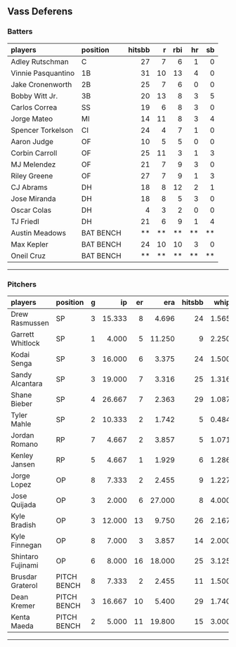 ## Vass Deferens

### Batters

 
|players            |position  | hitsbb|  r| rbi| hr| sb| 
|:------------------|:---------|------:|--:|---:|--:|--:| 
|Adley Rutschman    |C         |     27|  7|   6|  1|  0| 
|Vinnie Pasquantino |1B        |     31| 10|  13|  4|  0| 
|Jake Cronenworth   |2B        |     25|  7|   6|  0|  0| 
|Bobby Witt Jr.     |3B        |     20| 13|   8|  3|  5| 
|Carlos Correa      |SS        |     19|  6|   8|  3|  0| 
|Jorge Mateo        |MI        |     14| 11|   8|  3|  4| 
|Spencer Torkelson  |CI        |     24|  4|   7|  1|  0| 
|Aaron Judge        |OF        |     10|  5|   5|  0|  0| 
|Corbin Carroll     |OF        |     25| 11|   3|  1|  3| 
|MJ Melendez        |OF        |     21|  7|   9|  3|  0| 
|Riley Greene       |OF        |     27|  7|   9|  1|  3| 
|CJ Abrams          |DH        |     18|  8|  12|  2|  1| 
|Jose Miranda       |DH        |     18|  8|   5|  3|  0| 
|Oscar Colas        |DH        |      4|  3|   2|  0|  0| 
|TJ Friedl          |DH        |     21|  6|   9|  1|  4| 
|Austin Meadows     |BAT BENCH |     **| **|  **| **| **| 
|Max Kepler         |BAT BENCH |     24| 10|  10|  3|  0| 
|Oneil Cruz         |BAT BENCH |     **| **|  **| **| **| 


* * *

### Pitchers

 
|players           |position    |  g|     ip| er|    era| hitsbb|  whip| so|  w| sv| 
|:-----------------|:-----------|--:|------:|--:|------:|------:|-----:|--:|--:|--:| 
|Drew Rasmussen    |SP          |  3| 15.333|  8|  4.696|     24| 1.565| 14|  0|  0| 
|Garrett Whitlock  |SP          |  1|  4.000|  5| 11.250|      9| 2.250|  1|  0|  0| 
|Kodai Senga       |SP          |  3| 16.000|  6|  3.375|     24| 1.500| 15|  2|  0| 
|Sandy Alcantara   |SP          |  3| 19.000|  7|  3.316|     25| 1.316| 20|  0|  0| 
|Shane Bieber      |SP          |  4| 26.667|  7|  2.363|     29| 1.087| 21|  2|  0| 
|Tyler Mahle       |SP          |  2| 10.333|  2|  1.742|      5| 0.484| 10|  0|  0| 
|Jordan Romano     |RP          |  7|  4.667|  2|  3.857|      5| 1.071|  6|  0|  2| 
|Kenley Jansen     |RP          |  5|  4.667|  1|  1.929|      6| 1.286|  7|  0|  4| 
|Jorge Lopez       |OP          |  8|  7.333|  2|  2.455|      9| 1.227|  3|  0|  1| 
|Jose Quijada      |OP          |  3|  2.000|  6| 27.000|      8| 4.000|  2|  0|  1| 
|Kyle Bradish      |OP          |  3| 12.000| 13|  9.750|     26| 2.167| 10|  0|  0| 
|Kyle Finnegan     |OP          |  8|  7.000|  3|  3.857|     14| 2.000|  8|  1|  4| 
|Shintaro Fujinami |OP          |  6|  8.000| 16| 18.000|     25| 3.125|  8|  0|  0| 
|Brusdar Graterol  |PITCH BENCH |  8|  7.333|  2|  2.455|     11| 1.500|  5|  1|  2| 
|Dean Kremer       |PITCH BENCH |  3| 16.667| 10|  5.400|     29| 1.740| 14|  2|  0| 
|Kenta Maeda       |PITCH BENCH |  2|  5.000| 11| 19.800|     15| 3.000|  2|  0|  0| 


* * *



